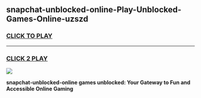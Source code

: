 
## snapchat-unblocked-online-Play-Unblocked-Games-Online-uzszd
<h3>
<a href="https://premium76.site?title=snapchat-unblocked-online&ref=25A">CLICK TO PLAY</a></h3>
<hr>

<h3>
<a href="https://premium76.site?title=snapchat-unblocked-online&ref=25A">CLICK 2 PLAY</a>
  
</h3>

<a href="https://premium76.site?title=snapchat-unblocked-online&ref=25A"><img src="https://clearcache.store/games.png"></a>


**snapchat-unblocked-online games unblocked: Your Gateway to Fun and Accessible Online Gaming**

